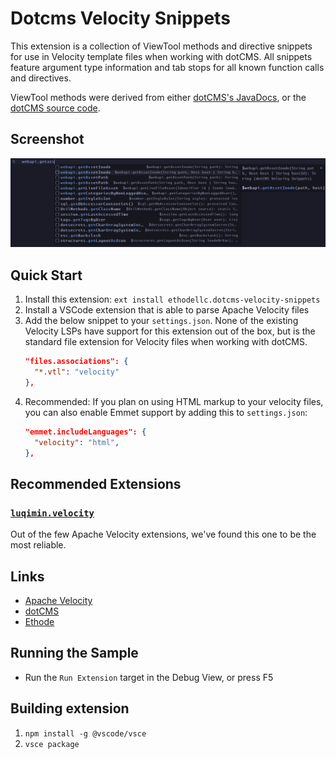 # Dotcms Velocity Snippets

This extension is a collection of ViewTool methods and directive snippets for use in Velocity template files when working with dotCMS. All snippets feature argument type information and tab stops for all known function calls and directives.

ViewTool methods were derived from either [dotCMS's JavaDocs](https://doc.dotcms.com/docs/22.03/javadocs/index.html), or the [dotCMS source code](https://github.com/dotCMS/core).

## Screenshot

![Screenshot of VSCode suggestion using snippets](https://raw.githubusercontent.com/ethodellc/vsc-ext-velocity-snippets/6169007427a5f7cd39974d28628632d07c4fb0f9/images/screenshot-autocomplete.png?token=GHSAT0AAAAAADH5G33GO2AGYV67IROHBN742FIV2MA)



## Quick Start

1. Install this extension: `ext install ethodellc.dotcms-velocity-snippets`
1. Install a VSCode extension that is able to parse Apache Velocity files
1. Add the below snippet to your `settings.json`. None of the existing Velocity LSPs have support for this extension out of the box, but is the standard file extension for Velocity files when working with dotCMS.
    ```json
    "files.associations": {
      "*.vtl": "velocity"
    },
    ```
1. Recommended: If you plan on using HTML markup to your velocity files, you can also enable Emmet support by adding this to `settings.json`:
    ```json
    "emmet.includeLanguages": {
      "velocity": "html",
    },
    ```

## Recommended Extensions

### [`luqimin.velocity`](https://marketplace.visualstudio.com/items?itemName=luqimin.velocity)

Out of the few Apache Velocity extensions, we've found this one to be the most reliable.

## Links

- [Apache Velocity](https://velocity.apache.org/)
- [dotCMS](https://www.dotcms.com)
- [Ethode](https://www.ethode.com)

## Running the Sample

- Run the `Run Extension` target in the Debug View, or press F5

## Building extension

1. `npm install -g @vscode/vsce`
1. `vsce package`
